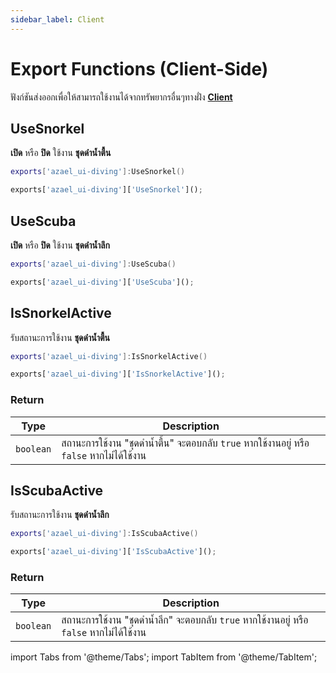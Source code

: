 ```yaml
---
sidebar_label: Client
---
```


# Export Functions (Client-Side)

ฟังก์ชันส่งออกเพื่อให้สามารถใช้งานได้จากทรัพยากรอื่นๆทางฝั่ง **[Client](https://en.wikipedia.org/wiki/Client-side)**

## UseSnorkel

**เปิด** หรือ **ปิด** ใช้งาน **ชุดดำน้ำตื้น**

<Tabs>
<TabItem value="lua" label="Lua">

```lua
exports['azael_ui-diving']:UseSnorkel()
```

</TabItem>
<TabItem value="js" label="JavaScript">

```js
exports['azael_ui-diving']['UseSnorkel']();
```

</TabItem>
</Tabs>

## UseScuba

**เปิด** หรือ **ปิด** ใช้งาน **ชุดดำน้ำลึก**

<Tabs>
<TabItem value="lua" label="Lua">

```lua
exports['azael_ui-diving']:UseScuba()
```

</TabItem>
<TabItem value="js" label="JavaScript">

```js
exports['azael_ui-diving']['UseScuba']();
```

</TabItem>
</Tabs>

## IsSnorkelActive

รับสถานะการใช้งาน **ชุดดำน้ำตื้น**

<Tabs>
<TabItem value="lua" label="Lua">

```lua
exports['azael_ui-diving']:IsSnorkelActive()
```

</TabItem>
<TabItem value="js" label="JavaScript">

```js
exports['azael_ui-diving']['IsSnorkelActive']();
```

</TabItem>
</Tabs>

### Return

| Type               | Description                                                
|--------------------|--------------------------------------------------
| `boolean`          | สถานะการใช้งาน "ชุดดำน้ำตื้น" จะตอบกลับ `true` หากใช้งานอยู่ หรือ `false` หากไม่ได้ใช้งาน

## IsScubaActive

รับสถานะการใช้งาน **ชุดดำน้ำลึก**

<Tabs>
<TabItem value="lua" label="Lua">

```lua
exports['azael_ui-diving']:IsScubaActive()
```

</TabItem>
<TabItem value="js" label="JavaScript">

```js
exports['azael_ui-diving']['IsScubaActive']();
```

</TabItem>
</Tabs>

### Return

| Type               | Description                                                
|--------------------|--------------------------------------------------
| `boolean`          | สถานะการใช้งาน "ชุดดำน้ำลึก" จะตอบกลับ `true` หากใช้งานอยู่ หรือ `false` หากไม่ได้ใช้งาน

import Tabs from '@theme/Tabs';
import TabItem from '@theme/TabItem';

